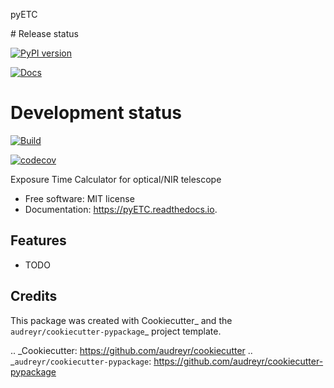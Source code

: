 
pyETC

# Release status

[![PyPI version](https://img.shields.io/pypi/v/pyETC.svg)](https://pypi.python.org/pypi/pyETC)

[![Docs](https://readthedocs.org/projects/pyETC/badge/?version=latest)](https://pyETC.readthedocs.io/en/latest/?badge=latest)

# Development status

[![Build](https://img.shields.io/travis/dcorre/pyETC/master.svg?label=Linux)](https://travis-ci.com/pyETC/pyETC)
<!-- [![Linux](https://img.shields.io/travis/dcorre/pyETC/master.svg?label=Linux)](https://travis-ci.com/pyETC/pyETC)
[![OSX](https://img.shields.io/travis/dcorre/pyETC/master.svg?label=OSX)](https://travis-ci.com/pyETC/pyETC)
[![Windows](https://img.shields.io/travis/dcorre/pyETC/master.svg?label=Windows)](https://travis-ci.com/pyETC/pyETC)
-->
[![codecov](https://codecov.io/gh/dcorre/pyETC/branch/master/graphs/badge.svg)](https://codecov.io/gh/dcorre/pyETC/branch/master)

Exposure Time Calculator for optical/NIR telescope


* Free software: MIT license
* Documentation: https://pyETC.readthedocs.io.


Features
--------

* TODO

Credits
-------

This package was created with Cookiecutter_ and the `audreyr/cookiecutter-pypackage`_ project template.

.. _Cookiecutter: https://github.com/audreyr/cookiecutter
.. _`audreyr/cookiecutter-pypackage`: https://github.com/audreyr/cookiecutter-pypackage
